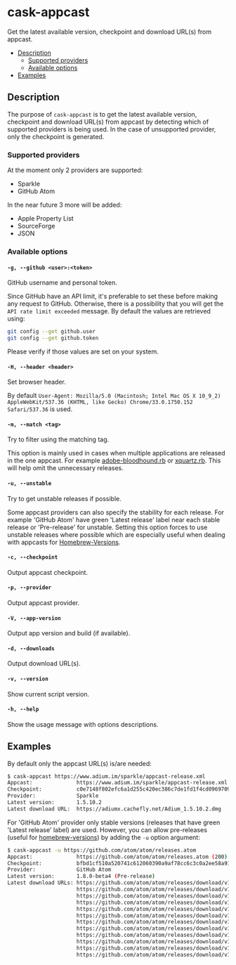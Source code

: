 # cask-appcast

Get the latest available version, checkpoint and download URL(s) from appcast.

- [Description](#description)
  - [Supported providers](#supported-providers)
  - [Available options](#available-options)
- [Examples](#examples)

## Description

The purpose of `cask-appcast` is to get the latest available version, checkpoint
and download URL(s) from appcast by detecting which of supported providers is
being used. In the case of unsupported provider, only the checkpoint is
generated.

### Supported providers

At the moment only 2 providers are supported:

- Sparkle
- GitHub Atom

In the near future 3 more will be added:

- Apple Property List
- SourceForge
- JSON

### Available options

#### `-g, --github <user>:<token>`

GitHub username and personal token.

Since GitHub have an API limit, it's preferable to set these before making any
request to GitHub. Otherwise, there is a possibility that you will get the
`API rate limit exceeded` message. By default the values are retrieved using:

```bash
git config --get github.user
git config --get github.token
```

Please verify if those values are set on your system.

#### `-H, --header <header>`

Set browser header.

By default `User-Agent: Mozilla/5.0 (Macintosh; Intel Mac OS X 10_9_2)
AppleWebKit/537.36 (KHTML, like Gecko) Chrome/33.0.1750.152 Safari/537.36` is
used.

#### `-m, --match <tag>`

Try to filter using the matching tag.

This option is mainly used in cases when multiple applications are released in
the one appcast. For example [adobe-bloodhound.rb](https://github.com/caskroom/homebrew-cask/blob/master/Casks/adobe-bloodhound.rb)
or [xquartz.rb](https://github.com/caskroom/homebrew-cask/blob/master/Casks/xquartz.rb).
This will help omit the unnecessary releases.

#### `-u, --unstable`

Try to get unstable releases if possible.

Some appcast providers can also specify the stability for each release. For
example 'GitHub Atom' have green 'Latest release' label near each stable release
or 'Pre-release' for unstable. Setting this option forces to use unstable
releases where possible which are especially useful when dealing with appcasts
for [Homebrew-Versions](https://github.com/caskroom/homebrew-versions).

#### `-c, --checkpoint`

Output appcast checkpoint.

#### `-p, --provider`

Output appcast provider.

#### `-V, --app-version`

Output app version and build (if available).

#### `-d, --downloads`

Output download URL(s).

#### `-v, --version`

Show current script version.

#### `-h, --help`

Show the usage message with options descriptions.

## Examples

By default only the appcast URL(s) is/are needed:

```bash
$ cask-appcast https://www.adium.im/sparkle/appcast-release.xml
Appcast:              https://www.adium.im/sparkle/appcast-release.xml (200)
Checkpoint:           c0e7148f802efc6a1d255c420ec386c7de1fd1f4cd096970986a8bf891c5f342
Provider:             Sparkle
Latest version:       1.5.10.2
Latest download URL:  https://adiumx.cachefly.net/Adium_1.5.10.2.dmg
```

For 'GitHub Atom' provider only stable versions (releases that have green
'Latest release' label) are used. However, you can allow pre-releases (useful
for [homebrew-versions](https://github.com/caskroom/homebrew-versions)) by
adding the `-u` option argument:

```bash
$ cask-appcast -u https://github.com/atom/atom/releases.atom
Appcast:              https://github.com/atom/atom/releases.atom (200)
Checkpoint:           bfbd1cf510a520741c612060390a9af78cc6c3c0a2ee58a91ce8995b2f5fcbed
Provider:             GitHub Atom
Latest version:       1.8.0-beta4 (Pre-release)
Latest download URLs: https://github.com/atom/atom/releases/download/v1.8.0-beta4/atom-1.8.0-beta4-delta.nupkg
                      https://github.com/atom/atom/releases/download/v1.8.0-beta4/atom-1.8.0-beta4-full.nupkg
                      https://github.com/atom/atom/releases/download/v1.8.0-beta4/atom-amd64.deb
                      https://github.com/atom/atom/releases/download/v1.8.0-beta4/atom-amd64.tar.gz
                      https://github.com/atom/atom/releases/download/v1.8.0-beta4/atom-api.json
                      https://github.com/atom/atom/releases/download/v1.8.0-beta4/atom-mac-symbols.zip
                      https://github.com/atom/atom/releases/download/v1.8.0-beta4/atom-mac.zip
                      https://github.com/atom/atom/releases/download/v1.8.0-beta4/atom-windows.zip
                      https://github.com/atom/atom/releases/download/v1.8.0-beta4/atom.x86_64.rpm
                      https://github.com/atom/atom/releases/download/v1.8.0-beta4/AtomSetup.exe
                      https://github.com/atom/atom/releases/download/v1.8.0-beta4/AtomSetup.msi
                      https://github.com/atom/atom/releases/download/v1.8.0-beta4/RELEASES
```
